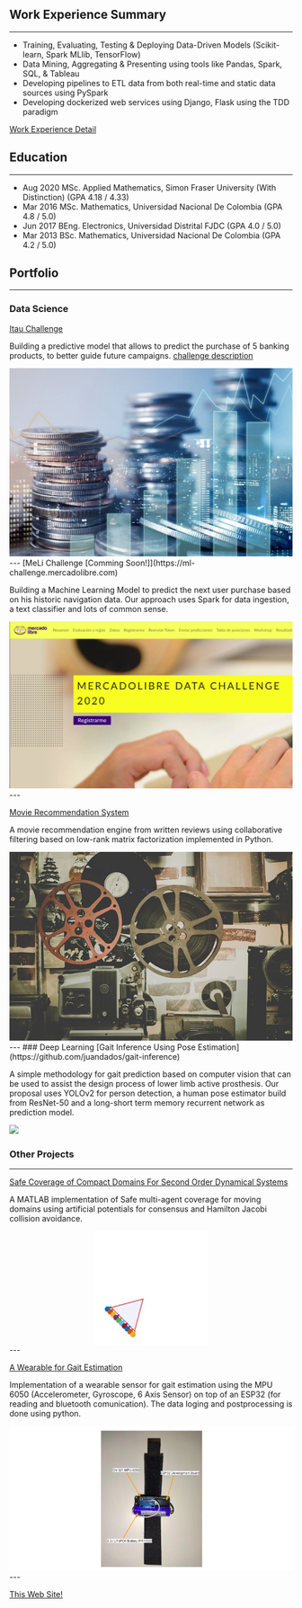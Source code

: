 ## Work Experience Summary
---
* Training, Evaluating, Testing & Deploying Data-Driven Models (Scikit-learn, Spark MLlib, TensorFlow)
* Data Mining, Aggregating & Presenting using tools like Pandas, Spark, SQL, & Tableau
* Developing pipelines to ETL data from both real-time and static data sources using PySpark
* Developing dockerized web services using Django, Flask using the TDD paradigm

[Work Experience Detail](/work_experience)

## Education
---
* Aug 2020    MSc. Applied Mathematics, Simon Fraser University (With Distinction) 	(GPA 4.18 / 4.33)
* Mar 2016    MSc. Mathematics, Universidad Nacional De Colombia	(GPA 4.8 / 5.0)
* Jun 2017    BEng. Electronics, Universidad Distrital FJDC 	(GPA 4.0 / 5.0)
* Mar 2013    BSc. Mathematics, Universidad Nacional De Colombia 	(GPA 4.2 / 5.0)

## Portfolio
---
### Data Science 
[Itau Challenge](https://github.com/juandados/itau-challenge)

Building a predictive model that allows to predict the purchase of 5 banking products, to better guide future campaigns. [challenge description](https://binnario.ai/challenge/-MMDsMov6MVyOl3gDuOB)

<img src="images/banking.png?raw=true"/>
---
[MeLi Challenge [Comming Soon!]](https://ml-challenge.mercadolibre.com)

Building a Machine Learning Model to predict the next user purchase based on his historic navigation data. Our approach uses Spark for data ingestion, a text classifier and lots of common sense. 

<img src="images/meli-challenge.png?raw=true"/>
---

[Movie Recommendation System](https://github.com/juandados/movies_recommendation)

A movie recommendation engine from written reviews using collaborative filtering based on low-rank matrix factorization implemented in Python.

<img src="images/movies.jpg?raw=true"/>
---
### Deep Learning
[Gait Inference Using Pose Estimation](https://github.com/juandados/gait-inference)

A simple methodology for gait prediction based on computer vision that can be used to assist the design process of lower limb active prosthesis. Our proposal uses YOLOv2 for person detection, a human pose estimator build from ResNet-50 and a long-short term memory recurrent network as prediction model.

<img src="images/pose_estimation_animation.gif?raw=true"/>


### Other Projects
---

[Safe Coverage of Compact Domains For Second Order Dynamical Systems](https://github.com/juandados/self-propelling)

A MATLAB implementation of Safe multi-agent coverage for moving domains using artificial potentials for consensus and Hamilton Jacobi collision avoidance.

<div style="display: flex; justify-content: center;">
<img src="images/moving-triangle.gif?raw=true"/>
</div>
---

[A Wearable for Gait Estimation](https://github.com/juandados/gait-wearable)

Implementation of a wearable sensor for gait estimation using the MPU 6050 (Accelerometer, Gyroscope, 6 Axis Sensor) on top of an ESP32 (for reading and bluetooth comunication). The data loging and postprocessing is done using python.

<img src="images/gait-wearable.png?raw=true"/>
---

[This Web Site!](https://github.com/juandados/juandados.github.io)
